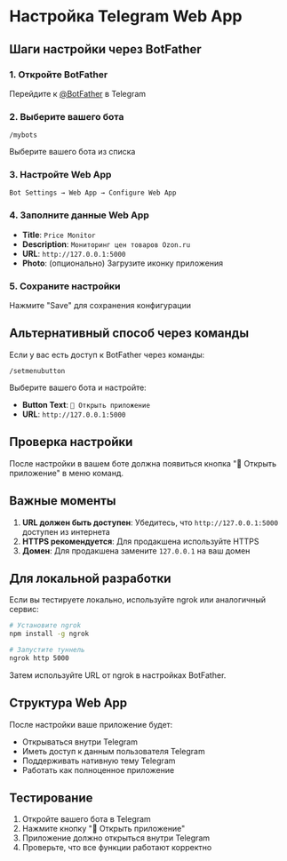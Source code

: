 # Настройка Telegram Web App

## Шаги настройки через BotFather

### 1. Откройте BotFather
Перейдите к [@BotFather](https://t.me/BotFather) в Telegram

### 2. Выберите вашего бота
```
/mybots
```
Выберите вашего бота из списка

### 3. Настройте Web App
```
Bot Settings → Web App → Configure Web App
```

### 4. Заполните данные Web App
- **Title**: `Price Monitor`
- **Description**: `Мониторинг цен товаров Ozon.ru`
- **URL**: `http://127.0.0.1:5000`
- **Photo**: (опционально) Загрузите иконку приложения

### 5. Сохраните настройки
Нажмите "Save" для сохранения конфигурации

## Альтернативный способ через команды

Если у вас есть доступ к BotFather через команды:

```
/setmenubutton
```

Выберите вашего бота и настройте:
- **Button Text**: `🚀 Открыть приложение`
- **URL**: `http://127.0.0.1:5000`

## Проверка настройки

После настройки в вашем боте должна появиться кнопка "🚀 Открыть приложение" в меню команд.

## Важные моменты

1. **URL должен быть доступен**: Убедитесь, что `http://127.0.0.1:5000` доступен из интернета
2. **HTTPS рекомендуется**: Для продакшена используйте HTTPS
3. **Домен**: Для продакшена замените `127.0.0.1` на ваш домен

## Для локальной разработки

Если вы тестируете локально, используйте ngrok или аналогичный сервис:

```bash
# Установите ngrok
npm install -g ngrok

# Запустите туннель
ngrok http 5000
```

Затем используйте URL от ngrok в настройках BotFather.

## Структура Web App

После настройки ваше приложение будет:
- Открываться внутри Telegram
- Иметь доступ к данным пользователя Telegram
- Поддерживать нативную тему Telegram
- Работать как полноценное приложение

## Тестирование

1. Откройте вашего бота в Telegram
2. Нажмите кнопку "🚀 Открыть приложение"
3. Приложение должно открыться внутри Telegram
4. Проверьте, что все функции работают корректно
